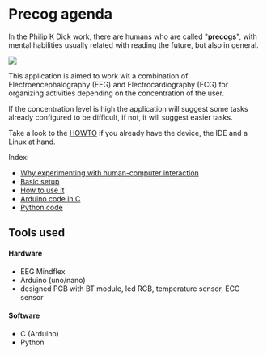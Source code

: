 # Precog agenda

In the Philip K Dick work, there are humans who are called "**precogs**", with mental habilities usually related with reading the future, but also in general.

![](https://cdn.inquisitr.com/wp-content/uploads/2016/05/Minority-Report-precog.jpg)

This application is aimed to work wit a combination of Electroencephalography (EEG) and Electrocardiography (ECG) for organizing activities depending on the concentration of the user.

If the concentration level is high the application will suggest some tasks already configured to be difficult, if not, it will suggest easier tasks.

Take a look to the [HOWTO](https://github.com/terceranexus6/EEG_precog_agenda/blob/master/documentation/how_to.md) if you already have the device, the IDE and a Linux at hand.

Index:

- [Why experimenting with human-computer interaction](https://github.com/terceranexus6/EEG_precog_agenda/blob/master/documentation/extra.md)
- [Basic setup](https://github.com/terceranexus6/EEG_precog_agenda/blob/master/documentation/basics.md)
- [How to use it](https://github.com/terceranexus6/EEG_precog_agenda/blob/master/documentation/how_to.md)
- [Arduino code in C](https://github.com/terceranexus6/EEG_precog_agenda/tree/master/code/arduino)
- [Python code](https://github.com/terceranexus6/EEG_precog_agenda/tree/master/code/python)

## Tools used

#### Hardware
- EEG Mindflex
- Arduino (uno/nano)
- designed PCB with BT module, led RGB, temperature sensor, ECG sensor

#### Software
- C (Arduino)
- Python
